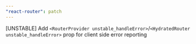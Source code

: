 ```yaml
---
"react-router": patch
---
```


[UNSTABLE] Add `<RouterProvider unstable_handleError>`/`<HydratedRouter unstable_handleError>` prop for client side error reporting
